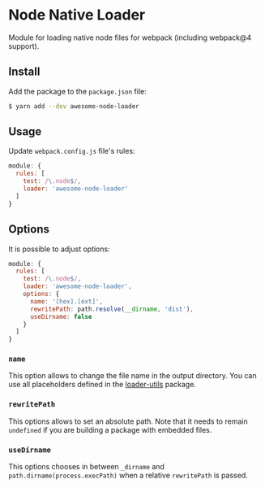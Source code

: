 # Node Native Loader

Module for loading native node files for webpack (including webpack@4 support).

## Install

Add the package to the `package.json` file:

```bash
$ yarn add --dev awesome-node-loader
```

## Usage

Update `webpack.config.js` file's rules:

```javascript
module: {
  rules: [
    test: /\.node$/,
    loader: 'awesome-node-loader'
  ]
}
```

## Options

It is possible to adjust options:

```javascript
module: {
  rules: [
    test: /\.node$/,
    loader: 'awesome-node-loader',
    options: {
      name: '[hex].[ext]',
      rewritePath: path.resolve(__dirname, 'dist'),
      useDirname: false
    }
  ]
}
```

### `name`

This option allows to change the file name in the output directory. You can use all placeholders defined in the [loader-utils](https://github.com/webpack/loader-utils/tree/v1.1.0#interpolatename) package.

### `rewritePath`

This options allows to set an absolute path. Note that it needs to remain `undefined` if you are building a package with embedded files.

### `useDirname`

This options chooses in between `_dirname` and `path.dirname(process.execPath)` when a relative `rewritePath` is passed.
